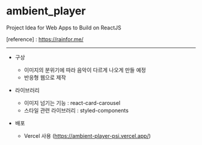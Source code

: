 # ambient_player

Project Idea for Web Apps to Build on ReactJS

 
\[reference\] : https://rainfor.me/

***
* 구상
  * 이미지의 분위기에 따라 음악이 다르게 나오게 만들 예정
  *  반응형 웹으로 제작


* 라이브러리
  * 이미지 넘기는 기능 : react-card-carousel
  * 스타일 관련 라이브러리 : styled-components


* 배포
  * Vercel 사용 (https://ambient-player-psi.vercel.app/)

